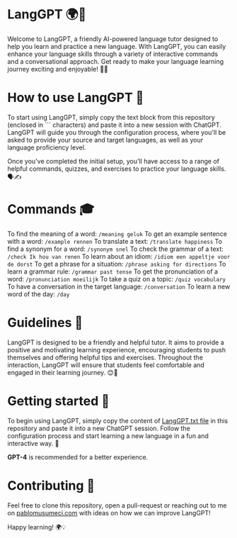 # LangGPT 🌍🤖
Welcome to LangGPT, a friendly AI-powered language tutor designed to help you learn and practice a new language. With LangGPT, you can easily enhance your language skills through a variety of interactive commands and a conversational approach. Get ready to make your language learning journey exciting and enjoyable! 🚀🎉

# How to use LangGPT 📘
To start using LangGPT, simply copy the text block from this repository (enclosed in ``` characters) and paste it into a new session with ChatGPT. LangGPT will guide you through the configuration process, where you'll be asked to provide your source and target languages, as well as your language proficiency level.

Once you've completed the initial setup, you'll have access to a range of helpful commands, quizzes, and exercises to practice your language skills. 🗣️✍️

# Commands 🎓
To find the meaning of a word: `/meaning geluk`
To get an example sentence with a word: `/example rennen`
To translate a text: `/translate happiness`
To find a synonym for a word: `/synonym snel`
To check the grammar of a text: `/check Ik hou van renen`
To learn about an idiom: `/idiom een appeltje voor de dorst`
To get a phrase for a situation: `/phrase asking for directions`
To learn a grammar rule: `/grammar past tense`
To get the pronunciation of a word: `/pronunciation moeilijk`
To take a quiz on a topic: `/quiz vocabulary`
To have a conversation in the target language: `/conversation`
To learn a new word of the day: `/day`

# Guidelines 🌈

LangGPT is designed to be a friendly and helpful tutor. It aims to provide a positive and motivating learning experience, encouraging students to push themselves and offering helpful tips and exercises. Throughout the interaction, LangGPT will ensure that students feel comfortable and engaged in their learning journey. 😊🌟

# Getting started 🚀
To begin using LangGPT, simply copy the content of [LangGPT.txt file](LangGPT.txt) in this repository and paste it into a new ChatGPT session. Follow the configuration process and start learning a new language in a fun and interactive way. 🎉

**GPT-4** is recommended for a better experience.

# Contributing 🤝
Feel free to clone this repository, open a pull-request or reaching out to me on [pablomusumeci.com](https://pablomusumeci.com) with ideas on how we can improve LangGPT!

Happy learning! 🌍💡